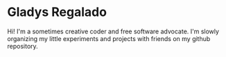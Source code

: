 # Gladys Regalado
Hi! I'm a sometimes creative coder and free software advocate. I'm slowly organizing my little experiments and projects with friends on my github repository.
